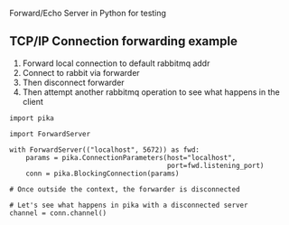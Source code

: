 Forward/Echo Server in Python for testing

## TCP/IP Connection forwarding example

1. Forward local connection to default rabbitmq addr
2. Connect to rabbit via forwarder
3. Then disconnect forwarder
4. Then attempt another rabbitmq operation to see what happens in the client

```
import pika

import ForwardServer

with ForwardServer(("localhost", 5672)) as fwd:
    params = pika.ConnectionParameters(host="localhost",
                                       port=fwd.listening_port)
    conn = pika.BlockingConnection(params)

# Once outside the context, the forwarder is disconnected

# Let's see what happens in pika with a disconnected server
channel = conn.channel()
```
